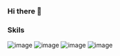 ### Hi there 👋

<!--
**drs2022ds/drs2022ds** is a ✨ _special_ ✨ repository because its `README.md` (this file) appears on your GitHub profile.

Here are some ideas to get you started:

- 🔭 I’m currently working on ...
- 🌱 I’m currently learning ...
- 👯 I’m looking to collaborate on ...
- 🤔 I’m looking for help with ...
- 💬 Ask me about ...
- 📫 How to reach me: ...
- ⚡ Fun fact: ...
--> 
### Skils
![image](https://github.com/drs2022ds/drs2022ds/assets/134406560/3abfe157-c1ba-4ebd-a7a6-1361a61b87a5)
![image](https://github.com/drs2022ds/drs2022ds/assets/134406560/b4f8964d-3cd2-408a-a2a2-25218b244a92)
![image](https://github.com/drs2022ds/drs2022ds/assets/134406560/2e4d8c1d-aa0a-4515-8992-3e7c5075771a)
![image](https://github.com/drs2022ds/drs2022ds/assets/134406560/f5a1a6fb-532c-49bd-8413-fd9433fee696)





